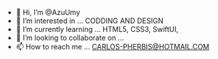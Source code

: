 - 👋 Hi, I’m @AzuUmy
- 👀 I’m interested in ... CODDING AND DESIGN
- 🌱 I’m currently learning ... HTML5, CSS3, SwiftUI, 
- 💞️ I’m looking to collaborate on ...
- 📫 How to reach me ... CARLOS-PHERBIS@HOTMAIL.COM

<!---
AzuUmy/AzuUmy is a ✨ special ✨ repository because its `README.md` (this file) appears on your GitHub profile.
You can click the Preview link to take a look at your changes.
--->
